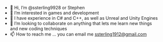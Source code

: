 - 👋 Hi, I’m @ssterling9928 or Stephen 
- 👀 I’m interested in games and development
- 🌱 I have experience in C# and C++, as well as Unreal and Unity Engines
- 💞️ I’m looking to collaborate on anything that lets me learn new things and new coding techniques
- 📫 How to reach me ...  you can email me ssterling1912@gmail.com

<!---
ssterling9928/ssterling9928 is a ✨ special ✨ repository because its `README.md` (this file) appears on your GitHub profile.
You can click the Preview link to take a look at your changes.
--->
